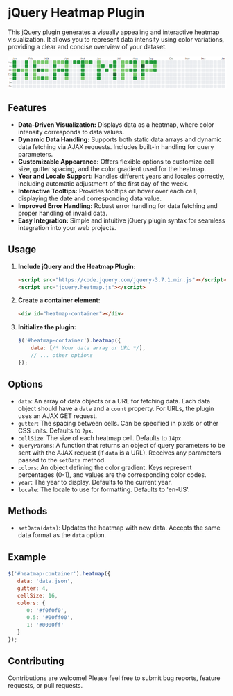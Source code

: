 # jQuery Heatmap Plugin

This jQuery plugin generates a visually appealing and interactive heatmap visualization. It allows you to represent data intensity using color variations, providing a clear and concise overview of your dataset.

![heatmap](demo/heatmap.png)
## Features

* **Data-Driven Visualization:** Displays data as a heatmap, where color intensity corresponds to data values.
* **Dynamic Data Handling:** Supports both static data arrays and dynamic data fetching via AJAX requests. Includes built-in handling for query parameters.
* **Customizable Appearance:** Offers flexible options to customize cell size, gutter spacing, and the color gradient used for the heatmap.
* **Year and Locale Support:** Handles different years and locales correctly, including automatic adjustment of the first day of the week.
* **Interactive Tooltips:** Provides tooltips on hover over each cell, displaying the date and corresponding data value.
* **Improved Error Handling:** Robust error handling for data fetching and proper handling of invalid data.
* **Easy Integration:** Simple and intuitive jQuery plugin syntax for seamless integration into your web projects.

## Usage

1. **Include jQuery and the Heatmap Plugin:**
   ```html
   <script src="https://code.jquery.com/jquery-3.7.1.min.js"></script>
   <script src="jquery.heatmap.js"></script>
   ```

2. **Create a container element:**
   ```html
   <div id="heatmap-container"></div>
   ```

3. **Initialize the plugin:**
   ```javascript
   $('#heatmap-container').heatmap({
       data: [/* Your data array or URL */],
       // ... other options
   });
   ```

## Options

* `data`: An array of data objects or a URL for fetching data. Each data object should have a `date` and a `count` property. For URLs, the plugin uses an AJAX GET request.
* `gutter`: The spacing between cells. Can be specified in pixels or other CSS units. Defaults to `2px`.
* `cellSize`: The size of each heatmap cell. Defaults to `14px`.
* `queryParams`: A function that returns an object of query parameters to be sent with the AJAX request (if `data` is a URL). Receives any parameters passed to the `setData` method.
* `colors`: An object defining the color gradient. Keys represent percentages (0-1), and values are the corresponding color codes.
* `year`: The year to display. Defaults to the current year.
* `locale`: The locale to use for formatting. Defaults to 'en-US'.


## Methods

* `setData(data)`: Updates the heatmap with new data. Accepts the same data format as the `data` option.

## Example

```javascript
$('#heatmap-container').heatmap({
   data: 'data.json',
   gutter: 4,
   cellSize: 16,
   colors: {
      0: '#f0f0f0',
      0.5: '#00ff00',
      1: '#0000ff'
   }
});
```

## Contributing

Contributions are welcome! Please feel free to submit bug reports, feature requests, or pull requests.